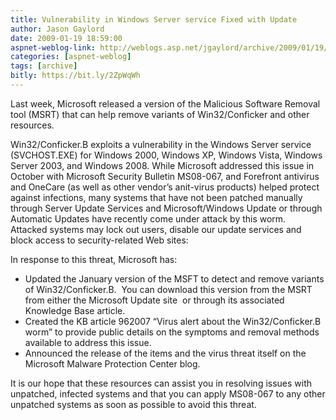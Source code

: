 ```yaml
---
title: Vulnerability in Windows Server service Fixed with Update
author: Jason Gaylord
date: 2009-01-19 18:59:00
aspnet-weblog-link: http://weblogs.asp.net/jgaylord/archive/2009/01/19/vulnerability-in-windows-server-service-fixed-with-update.aspx
categories: [aspnet-weblog]
tags: [archive]
bitly: https://bit.ly/2ZpWqWh
---
```


Last week, Microsoft released a version of the Malicious Software Removal tool (MSRT) that can help remove variants of Win32/Conficker and other resources.

Win32/Conficker.B exploits a vulnerability in the Windows Server service (SVCHOST.EXE) for Windows 2000, Windows XP, Windows Vista, Windows Server 2003, and Windows 2008. While Microsoft addressed this issue in October with Microsoft Security Bulletin MS08-067, and Forefront antivirus and OneCare (as well as other vendor’s anit-virus products) helped protect against infections, many systems that have not been patched manually through Server Update Services and Microsoft/Windows Update or through Automatic Updates have recently come under attack by this worm.  Attacked systems may lock out users, disable our update services and block access to security-related Web sites:

In response to this threat, Microsoft has:

- Updated the January version of the MSFT to detect and remove variants of Win32/Conficker.B.  You can download this version from the MSRT from either the Microsoft Update site  or through its associated Knowledge Base article.
- Created the KB article 962007 “Virus alert about the Win32/Conficker.B worm” to provide public details on the symptoms and removal methods available to address this issue.
- Announced the release of the items and the virus threat itself on the Microsoft Malware Protection Center blog.

It is our hope that these resources can assist you in resolving issues with unpatched, infected systems and that you can apply MS08-067 to any other unpatched systems as soon as possible to avoid this threat.